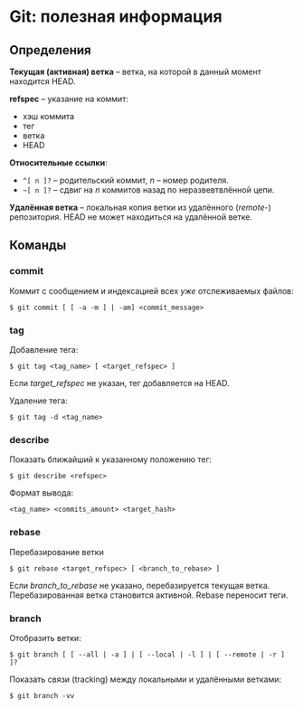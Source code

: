 # Git: полезная информация

## Определения

**Текущая (активная) ветка** – ветка, на которой в данный момент находится HEAD.

**refspec** – указание на коммит:

* хэш коммита
* тег
* ветка
* HEAD

**Относительные ссылки**:

* `^[ n ]?` – родительский коммит, _n_ – номер родителя.
* `~[ n ]?` – сдвиг на _n_ коммитов назад по неразвевтвлённой цепи.

**Удалённая ветка** – локальная копия ветки из удалённого (_remote_-) репозитория. 
HEAD не может находиться на удалённой ветке.

## Команды

### commit

Коммит с сообщением и индексацией всех _уже_ отслеживаемых файлов:

`$ git commit [ [ -a -m ] | -am] <commit_message>`

### tag

Добавление тега:

`$ git tag <tag_name> [ <target_refspec> ]`

Если *target_refspec* не указан, тег добавляется на HEAD.

Удаление тега:

`$ git tag -d <tag_name>`

### describe

Показать ближайший к указанному положению тег:

`$ git describe <refspec>`

Формат вывода:

`<tag_name> <commits_amount> <target_hash>`

### rebase

Перебазирование ветки

`$ git rebase <target_refspec> [ <branch_to_rebase> ]`

Если *branch_to_rebase* не указано, перебазируется текущая ветка. 
Перебазированная ветка становится активной. 
Rebase переносит теги.

### branch

Отобразить ветки:

`$ git branch [ [ --all | -a ] | [ --local | -l ] | [ --remote | -r ] ]?`

Показать связи (tracking) между локальными и удалёнными ветками:

`$ git branch -vv`
